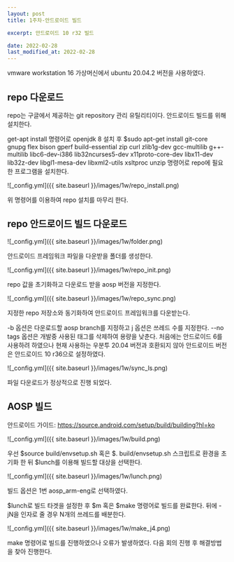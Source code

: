 ```yaml
---
layout: post
title: 1주차-안드로이드 빌드

excerpt: 안드로이드 10 r32 빌드

date: 2022-02-28
last_modified_at: 2022-02-28
---
```


vmware workstation 16 가상머신에서 ubuntu 20.04.2 버전을 사용하였다.

<H2>repo 다운로드</H2>
repo는 구글에서 제공하는 git repository 관리 유틸리티이다.
안드로이드 빌드를 위해 설치한다.

get-apt install 명령어로 openjdk 8 설치 후
$sudo apt-get install git-core gnupg flex bison gperf build-essential zip curl zlib1g-dev gcc-multilib g++-multilib libc6-dev-i386 lib32ncurses5-dev x11proto-core-dev libx11-dev lib32z-dev libgl1-mesa-dev libxml2-utils xsltproc unzip 명령어로 repo에 필요한 프로그램을 설치한다.

![_config.yml]({{ site.baseurl }}/images/1w/repo_install.png)

위 명령어를 이용하여 repo 설치를 마무리 한다.


<H2>repo 안드로이드 빌드 다운로드</H2>

![_config.yml]({{ site.baseurl }}/images/1w/folder.png)

안드로이드 프레임워크 파일을 다운받을 폴더를 생성한다.

![_config.yml]({{ site.baseurl }}/images/1w/repo_init.png)

repo 값을 초기화하고 다운로드 받을 aosp 버전을 지정한다.

![_config.yml]({{ site.baseurl }}/images/1w/repo_sync.png)

지정한 repo 저장소와 동기화하여 안드로이드 프레임워크를 다운받는다.

-b 옵션은 다운로드할 aosp branch를 지정하고 j 옵션은 쓰레드 수를 지정한다. --no tags 옵션은 개발중 사용된 태그를 삭제하여 용량을 낮춘다.
처음에는 안드로이드 6를 사용하려 하였으나 현재 사용하는 우분투 20.04 버전과 호환되지 않아 안드로이드 버전은 안드로이드 10 r36으로 설정하였다.

![_config.yml]({{ site.baseurl }}/images/1w/sync_ls.png)

파일 다운로드가 정상적으로 진행 되었다.


<H2>AOSP 빌드</H2>

안드로이드 가이드: https://source.android.com/setup/build/building?hl=ko

![_config.yml]({{ site.baseurl }}/images/1w/build.png)

우선 $source build/envsetup.sh 혹은 $. build/envsetup.sh 스크립트로 환경을 초기화 한 뒤 $lunch를 이용해 빌드할 대상을 선택한다. 

![_config.yml]({{ site.baseurl }}/images/1w/lunch.png)

빌드 옵션은 1번 aosp_arm-eng로 선택하였다.

$lunch로 빌드 타겟을 설정한 후 $m 혹은 $make 명령어로 빌드를 완료한다. 뒤에 -jN을 인자로 줄 경우 N개의 쓰레드를 배분한다.

![_config.yml]({{ site.baseurl }}/images/1w/make_j4.png)

make 명령어로 빌드를 진행하였으나 오류가 발생하였다. 다음 회의 진행 후 해결방법을 찾아 진행한다.


